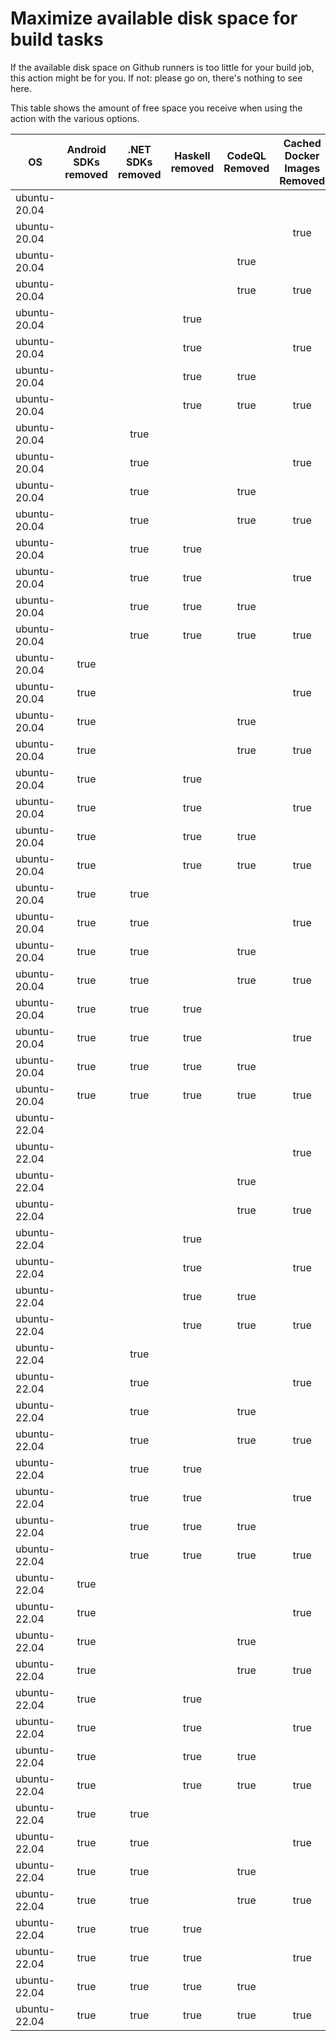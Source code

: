 # Maximize available disk space for build tasks

If the available disk space on Github runners is too little for your build job, this action might be for you.
If not: please go on, there's nothing to see here.

This table shows the amount of free space you receive when using the action with the various options.

OS | Android SDKs removed | .NET SDKs removed | Haskell removed | CodeQL Removed | Cached Docker Images Removed | GB freed | GB free | Elapsed Time (seconds) |
---|:--------------------:|:-----------------:|:---------------:|:--------------:|:----------------------------:|:--------:|:-------:|:----------------------:|
ubuntu-20.04 |  |  |  |  |  | 62 | 82 | 2
ubuntu-20.04 |  |  |  |  | true | 65 | 85 | 47
ubuntu-20.04 |  |  |  | true |  | 67 | 87 | 3
ubuntu-20.04 |  |  |  | true | true | 70 | 90 | 38
ubuntu-20.04 |  |  | true |  |  | 62 | 82 | 2
ubuntu-20.04 |  |  | true |  | true | 65 | 85 | 30
ubuntu-20.04 |  |  | true | true |  | 67 | 87 | 3
ubuntu-20.04 |  |  | true | true | true | 70 | 90 | 38
ubuntu-20.04 |  | true |  |  |  | 64 | 84 | 4
ubuntu-20.04 |  | true |  |  | true | 67 | 87 | 8
ubuntu-20.04 |  | true |  | true |  | 69 | 89 | 4
ubuntu-20.04 |  | true |  | true | true | 72 | 92 | 55
ubuntu-20.04 |  | true | true |  |  | 64 | 84 | 3
ubuntu-20.04 |  | true | true |  | true | 67 | 87 | 8
ubuntu-20.04 |  | true | true | true |  | 69 | 89 | 4
ubuntu-20.04 |  | true | true | true | true | 72 | 92 | 67
ubuntu-20.04 | true |  |  |  |  | 71 | 91 | 58
ubuntu-20.04 | true |  |  |  | true | 74 | 94 | 106
ubuntu-20.04 | true |  |  | true |  | 76 | 96 | 65
ubuntu-20.04 | true |  |  | true | true | 79 | 99 | 95
ubuntu-20.04 | true |  | true |  |  | 71 | 91 | 53
ubuntu-20.04 | true |  | true |  | true | 74 | 94 | 57
ubuntu-20.04 | true |  | true | true |  | 76 | 96 | 65
ubuntu-20.04 | true |  | true | true | true | 79 | 99 | 19
ubuntu-20.04 | true | true |  |  |  | 73 | 93 | 15
ubuntu-20.04 | true | true |  |  | true | 76 | 96 | 93
ubuntu-20.04 | true | true |  | true |  | 78 | 98 | 12
ubuntu-20.04 | true | true |  | true | true | 81 | 101 | 96
ubuntu-20.04 | true | true | true |  |  | 73 | 93 | 13
ubuntu-20.04 | true | true | true |  | true | 76 | 96 | 185
ubuntu-20.04 | true | true | true | true |  | 78 | 98 | 90
ubuntu-20.04 | true | true | true | true | true | 81 | 101 | 100
ubuntu-22.04 |  |  |  |  |  | 63 | 84 | 1
ubuntu-22.04 |  |  |  |  | true | 66 | 87 | 17
ubuntu-22.04 |  |  |  | true |  | 67 | 88 | 4
ubuntu-22.04 |  |  |  | true | true | 71 | 92 | 28
ubuntu-22.04 |  |  | true |  |  | 63 | 84 | 2
ubuntu-22.04 |  |  | true |  | true | 66 | 87 | 8
ubuntu-22.04 |  |  | true | true |  | 67 | 88 | 3
ubuntu-22.04 |  |  | true | true | true | 71 | 92 | 28
ubuntu-22.04 |  | true |  |  |  | 64 | 85 | 4
ubuntu-22.04 |  | true |  |  | true | 67 | 88 | 8
ubuntu-22.04 |  | true |  | true |  | 69 | 90 | 6
ubuntu-22.04 |  | true |  | true | true | 72 | 93 | 9
ubuntu-22.04 |  | true | true |  |  | 64 | 85 | 3
ubuntu-22.04 |  | true | true |  | true | 67 | 88 | 7
ubuntu-22.04 |  | true | true | true |  | 69 | 90 | 5
ubuntu-22.04 |  | true | true | true | true | 72 | 93 | 12
ubuntu-22.04 | true |  |  |  |  | 72 | 93 | 43
ubuntu-22.04 | true |  |  |  | true | 75 | 96 | 17
ubuntu-22.04 | true |  |  | true |  | 76 | 97 | 12
ubuntu-22.04 | true |  |  | true | true | 80 | 101 | 15
ubuntu-22.04 | true |  | true |  |  | 72 | 93 | 12
ubuntu-22.04 | true |  | true |  | true | 75 | 96 | 15
ubuntu-22.04 | true |  | true | true |  | 76 | 97 | 60
ubuntu-22.04 | true |  | true | true | true | 80 | 101 | 58
ubuntu-22.04 | true | true |  |  |  | 73 | 94 | 47
ubuntu-22.04 | true | true |  |  | true | 76 | 97 | 76
ubuntu-22.04 | true | true |  | true |  | 78 | 99 | 51
ubuntu-22.04 | true | true |  | true | true | 81 | 102 | 17
ubuntu-22.04 | true | true | true |  |  | 73 | 94 | 16
ubuntu-22.04 | true | true | true |  | true | 76 | 97 | 69
ubuntu-22.04 | true | true | true | true |  | 78 | 99 | 16
ubuntu-22.04 | true | true | true | true | true | 81 | 102 | 92
